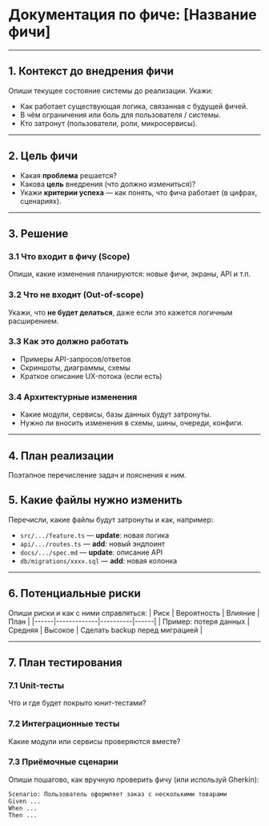# Документация по фиче: [Название фичи]

---

## 1. Контекст до внедрения фичи

Опиши текущее состояние системы до реализации. Укажи:
- Как работает существующая логика, связанная с будущей фичей.
- В чём ограничения или боль для пользователя / системы.
- Кто затронут (пользователи, роли, микросервисы).

---

## 2. Цель фичи

- Какая **проблема** решается?
- Какова **цель** внедрения (что должно измениться)?
- Укажи **критерии успеха** — как понять, что фича работает (в цифрах, сценариях).

---

## 3. Решение

### 3.1 Что входит в фичу (Scope)
Опиши, какие изменения планируются: новые фичи, экраны, API и т.п.

### 3.2 Что не входит (Out-of-scope)
Укажи, что **не будет делаться**, даже если это кажется логичным расширением.

### 3.3 Как это должно работать
- Примеры API-запросов/ответов
- Скриншоты, диаграммы, схемы
- Краткое описание UX-потока (если есть)

### 3.4 Архитектурные изменения
- Какие модули, сервисы, базы данных будут затронуты.
- Нужно ли вносить изменения в схемы, шины, очереди, конфиги.

---

## 4. План реализации

Поэтапное перечисление задач и пояснения к ним.

## 5. Какие файлы нужно изменить

Перечисли, какие файлы будут затронуты и как, например:
- `src/.../feature.ts` — **update**: новая логика
- `api/.../routes.ts` — **add**: новый эндпоинт
- `docs/.../spec.md` — **update**: описание API
- `db/migrations/xxxx.sql` — **add**: новая колонка

---

## 6. Потенциальные риски

Опиши риски и как с ними справляться:
| Риск | Вероятность | Влияние | План |
|------|-------------|----------|------|
| Пример: потеря данных | Средняя | Высокое | Сделать backup перед миграцией |

---

## 7. План тестирования

### 7.1 Unit-тесты
Что и где будет покрыто юнит-тестами?

### 7.2 Интеграционные тесты
Какие модули или сервисы проверяются вместе?

### 7.3 Приёмочные сценарии
Опиши пошагово, как вручную проверить фичу (или используй Gherkin):

```gherkin
Scenario: Пользователь оформляет заказ с несколькими товарами
Given ...
When ...
Then ...
